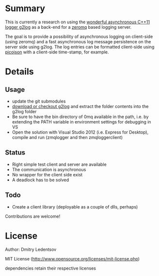 Summary
=======

This is currently a research on using the [wonderful asynchronous C++11 logger g2log](http://www.codeproject.com/Articles/288827/g2log-An-efficient-asynchronous-logger-using-Cplus) as a back-end
for a [zeromq](http://www.zeromq.org/) based logging server.

The goal is to provide a possibility of asynchronous logging on client-side (using zeromq) and a fast asynchronous log message persistence on the server side using g2log.
The log entries can be formatted client-side using [picojson](https://github.com/kazuho/picojson) with a client-side time-stamp, for example.

Details
=======

Usage
-----

 * update the git submodules
 * [download or checkout g2log](https://bitbucket.org/KjellKod/g2log/overview) and extract the folder contents into the g2log folder
 * Be sure to have the bin directory of 0mq available in the path, i.e. by extending the PATH variable in environment settings for debugging in VS
 * Open the solution with Visual Studio 2012 (i.e. Express for Desktop), compile and run (zmqlogger and then zmqloggerclient)

Status
------

 * Right simple test client and server are available
 * The communication is asynchronous
 * No wrapper for the client side exist
 * A deadlock has to be solved

Todo
----

 * Create a client library (deployable as a couple of dlls, perhaps)

Contributions are welcome!

License
=======

Author: Dmitry Ledentsov

MIT License (http://www.opensource.org/licenses/mit-license.php)

dependencies retain their respective licenses

